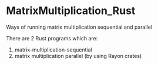 # MatrixMultiplication_Rust
 Ways of running matrix multiplication sequential and parallel
 
 There are 2 Rust programs which are:
 1. matrix-multiplication-sequential
 2. matrix multiplication parallel (by using Rayon crates)
